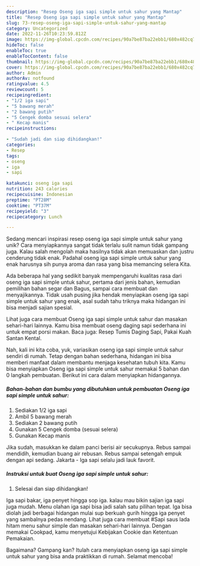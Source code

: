 ```yaml
---
description: "Resep Oseng iga sapi simple untuk sahur yang Mantap"
title: "Resep Oseng iga sapi simple untuk sahur yang Mantap"
slug: 73-resep-oseng-iga-sapi-simple-untuk-sahur-yang-mantap
category: Uncategorized
date: 2022-11-26T10:23:59.812Z
image: https://img-global.cpcdn.com/recipes/90a7be87ba22ebb1/680x482cq70/oseng-iga-sapi-simple-untuk-sahur-foto-resep-utama.jpg
hideToc: false
enableToc: true
enableTocContent: false
thumbnail: https://img-global.cpcdn.com/recipes/90a7be87ba22ebb1/680x482cq70/oseng-iga-sapi-simple-untuk-sahur-foto-resep-utama.jpg
cover: https://img-global.cpcdn.com/recipes/90a7be87ba22ebb1/680x482cq70/oseng-iga-sapi-simple-untuk-sahur-foto-resep-utama.jpg
author: Admin
authorAv: notfound
ratingvalue: 4.5
reviewcount: 5
recipeingredient:
- "1/2 iga sapi"
- "5 bawang merah"
- "2 bawang putih"
- "5 Cengek domba sesuai selera"
- " Kecap manis"
recipeinstructions:

- "Sudah jadi dan siap dihidangkan!"
categories:
- Resep
tags:
- oseng
- iga
- sapi

katakunci: oseng iga sapi 
nutrition: 243 calories
recipecuisine: Indonesian
preptime: "PT28M"
cooktime: "PT37M"
recipeyield: "3"
recipecategory: Lunch

---
```





Sedang mencari inspirasi resep oseng iga sapi simple untuk sahur yang unik? Cara menyiapkannya sangat tidak terlalu sulit namun tidak gampang juga. Kalau salah mengolah maka hasilnya tidak akan memuaskan dan justru cenderung tidak enak. Padahal oseng iga sapi simple untuk sahur yang enak harusnya sih punya aroma dan rasa yang bisa memancing selera Kita.





Ada beberapa hal yang sedikit banyak mempengaruhi kualitas rasa dari oseng iga sapi simple untuk sahur, pertama dari jenis bahan, kemudian pemilihan bahan segar dan Bagus, sampai cara membuat dan menyajikannya. Tidak usah pusing jika hendak menyiapkan oseng iga sapi simple untuk sahur yang enak,      asal sudah tahu triknya maka hidangan ini bisa menjadi sajian spesial.














Lihat juga cara membuat Oseng iga sapi simple untuk sahur dan masakan sehari-hari lainnya. Kamu bisa membuat oseng daging sapi sederhana ini untuk empat porsi makan. Baca juga: Resep Tumis Daging Sapi, Pakai Kuah Santan Kental.






Nah, kali ini kita coba, yuk, variasikan oseng iga sapi simple untuk sahur sendiri di rumah. Tetap dengan bahan sederhana, hidangan ini bisa memberi manfaat dalam membantu menjaga kesehatan tubuh kita. Kamu bisa menyiapkan Oseng iga sapi simple untuk sahur memakai 5 bahan dan 0 langkah pembuatan. Berikut ini cara dalam menyiapkan hidangannya.

<!--inarticleads1-->

##### Bahan-bahan dan bumbu yang dibutuhkan untuk pembuatan Oseng iga sapi simple untuk sahur:

1. Sediakan 1/2 iga sapi
1. Ambil 5 bawang merah
1. Sediakan 2 bawang putih
1. Gunakan 5 Cengek domba (sesuai selera)
1. Gunakan  Kecap manis


Jika sudah, masukkan ke dalam panci berisi air secukupnya. Rebus sampai mendidih, kemudian buang air rebusan. Rebus sampai setengah empuk dengan api sedang. Jakarta - Iga sapi selalu jadi lauk favorit. 

<!--inarticleads2-->

##### Instruksi untuk buat Oseng iga sapi simple untuk sahur:


1. Selesai dan siap dihidangkan!

Iga sapi bakar, iga penyet hingga sop iga. kalau mau bikin sajian iga sapi juga mudah. Menu olahan iga sapi bisa jadi salah satu pilihan tepat. Iga bisa diolah jadi berbagai hidangan mulai sup berkuah gurih hingga iga penyet yang sambalnya pedas nendang. Lihat juga cara membuat #Sapi saus lada hitam menu sahur simple dan masakan sehari-hari lainnya. Dengan memakai Cookpad, kamu menyetujui Kebijakan Cookie dan Ketentuan Pemakaian. 

Bagaimana? Gampang kan? Itulah cara menyiapkan oseng iga sapi simple untuk sahur yang bisa anda praktikkan di rumah. Selamat mencoba!
